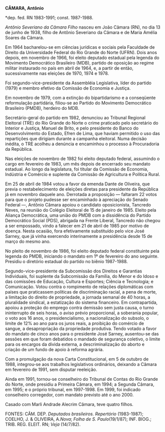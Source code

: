 **CÂMARA, Antônio**

\*dep. fed. RN 1983-1991; const. 1987-1988.

*Antônio Severiano da Câmara Filho* nasceu em João Câmara (RN), no dia
13 de junho de 1938, filho de Antônio Severiano da Câmara e de Maria
Amélia Soares da Câmara.

Em 1964 bacharelou-se em ciências jurídicas e sociais pela Faculdade de
Direito da Universidade Federal do Rio Grande do Norte (UFRN). Dois anos
depois, em novembro de 1966, foi eleito deputado estadual pela legenda
do Movimento Democrático Brasileiro (MDB), partido de oposição ao regime
militar instaurado no país em abril de 1964, e, a partir de então,
sucessivamente nas eleições de 1970, 1974 e 1978.

Foi segundo-vice-presidente da Assembléia Legislativa, líder do partido
(1979) e membro efetivo da Comissão de Economia e Justiça.

Em novembro de 1979, com a extinção do bipartidarismo e a conseqüente
reformulação partidária, filiou-se ao Partido do Movimento Democrático
Brasileiro (PMDB), herdeiro do MDB.

Secretário-geral do partido em 1982, denunciou ao Tribunal Regional
Eleitoral (TRE) do Rio Grande do Norte o crime praticado pelo secretário
do Interior e Justiça, Manuel de Brito, e pelo presidente do Banco do
Desenvolvimento do Estado, Efren de Lima, que haviam permitido o uso das
repartições que dirigiam durante a campanha eleitoral. Numa decisão
inédita, o TRE acolheu a denúncia e encaminhou o processo à Procuradoria
da República.

Nas eleições de novembro de 1982 foi eleito deputado federal, assumindo
o cargo em fevereiro de 1983, um mês depois de encerrado seu mandato
estadual. Ao longo da legislatura, foi titular da Comissão de Economia,
Indústria e Comércio e suplente da Comissão de Agricultura e Política
Rural.

Em 25 de abril de 1984 votou a favor da emenda Dante de Oliveira, que
previa o restabelecimento de eleições diretas para presidente da
República já em novembro daquele ano. Derrotada a proposição — faltaram
22 votos para que o projeto pudesse ser encaminhado à apreciação do
Senado Federal —, Antônio Câmara apoiou o candidato oposicionista,
Tancredo Neves, na reunião do Colégio Eleitoral de 15 de janeiro de
1985. Eleito pela Aliança Democrática, uma união do PMDB com a
dissidência do Partido Democrático Social (PDS), abrigada na Frente
Liberal, Tancredo não chegou a ser empossado, vindo a falecer em 21 de
abril de 1985 por motivo de doença. Nesta ocasião, fora efetivamente
substituído pelo vice José Sarney, que já vinha exercendo interinamente
a presidência desde 15 de março do mesmo ano.

No pleito de novembro de 1986, foi eleito deputado federal constituinte
pela legenda do PMDB, iniciando o mandato em 1º de fevereiro do ano
seguinte. Presidiu o diretório estadual do partido no biênio 1987-1988.

Segundo-vice-presidente da Subcomissão dos Direitos e Garantias
Individuais, foi suplente da Subcomissão da Família, do Menor e do Idoso
e das comissões de Educação, Cultura e Esportes; Ciência e Tecnologia; e
Comunicação. Votou contra o rompimento de relações diplomáticas com
países que praticassem políticas de discriminação racial, a pena de
morte, a limitação do direito de propriedade, a jornada semanal de 40
horas, a pluralidade sindical, a estatização do sistema financeiro. Em
contrapartida, apoiou a proteção do emprego contra demissão sem justa
causa, o turno ininterrupto de seis horas, o aviso prévio proporcional,
a soberania popular, o voto aos 16 anos, o presidencialismo, a
nacionalização do subsolo, o limite de 12% ao ano para os juros reais, a
proibição do comércio de sangue, a desapropriação da propriedade
produtiva. Tendo votado a favor do mandato de cinco anos para o
presidente José Sarney, ausentou-se das sessões em que foram debatidos o
mandado de segurança coletivo, o limite para os encargos da dívida
externa, a descriminalização do aborto e criação de um fundo de apoio à
reforma agrária.

Com a promulgação da nova Carta Constitucional, em 5 de outubro de 1988,
integrou-se aos trabalhos legislativos ordinários, deixando a Câmara em
fevereiro de 1991, sem disputar reeleição.

Ainda em 1991, tornou-se conselheiro do Tribunal de Contas do Rio Grande
do Norte, onde presidiu a Primeira Câmara, em 1994; a Segunda Câmara, em
1995; e o próprio tribunal, em 1997-1998. Em 1999, foi indicado
conselheiro corregedor, com mandato previsto até o ano 2000.

Casado com Marli Andrade Alecrim Câmara, teve quatro filhos.

FONTES: CÂM. DEP. *Deputados brasileiros. Repertório* (1983-1987);
COELHO, J. & OLIVEIRA, A.*Nova*; *Folha de S. Paulo*(19/1/87); INF.
BIOG.; TRIB. REG. ELEIT. RN; *Veja* (14/7/82).

 
